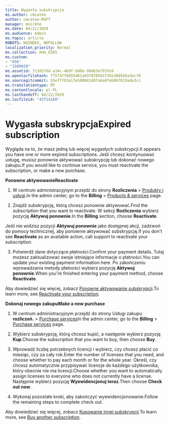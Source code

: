 ```yaml
---
title: Wygasła subskrypcja
ms.author: cmcatee
author: cmcatee-MSFT
manager: mnirkhe
ms.date: 04/21/2020
ms.audience: Admin
ms.topic: article
ROBOTS: NOINDEX, NOFOLLOW
localization_priority: Normal
ms.collection: Adm_O365
ms.custom:
- "456"
- "1500020"
ms.assetid: 713d37dd-a34c-469f-b96b-99d63e793fe9
ms.openlocfilehash: f7574ff6855481a9378f8563735e380565a3ecf0
ms.sourcegitcommit: 55eff703a17e500681d8fa6a87eb067019ade3cc
ms.translationtype: MT
ms.contentlocale: pl-PL
ms.lasthandoff: 04/22/2020
ms.locfileid: "43714160"
---
```

# <a name="expired-subscription"></a><span data-ttu-id="0449d-102">Wygasła subskrypcja</span><span class="sxs-lookup"><span data-stu-id="0449d-102">Expired subscription</span></span>

<span data-ttu-id="0449d-103">Wygląda na to, że masz jedną lub więcej wygasłych subskrypcji.</span><span class="sxs-lookup"><span data-stu-id="0449d-103">It appears you have one or more expired subscriptions.</span></span> <span data-ttu-id="0449d-104">Jeśli chcesz kontynuować usługę, musisz ponownie aktywować subskrypcję lub dokonać nowego zakupu.</span><span class="sxs-lookup"><span data-stu-id="0449d-104">If you would like to continue service, you must reactivate the subscription, or make a new purchase.</span></span>
  
<span data-ttu-id="0449d-105">**Ponowne aktywowanie**</span><span class="sxs-lookup"><span data-stu-id="0449d-105">**Reactivate**</span></span>
  
1. <span data-ttu-id="0449d-106">W centrum administracyjnym przejdź do strony **Rozliczenia** \> [Produkty i usługi](https://go.microsoft.com/fwlink/p/?linkid=842054).</span><span class="sxs-lookup"><span data-stu-id="0449d-106">In the admin center, go to the **Billing** \> [Products & services](https://go.microsoft.com/fwlink/p/?linkid=842054) page.</span></span>

2. <span data-ttu-id="0449d-107">Znajdź subskrypcję, którą chcesz ponownie aktywować.</span><span class="sxs-lookup"><span data-stu-id="0449d-107">Find the subscription that you want to reactivate.</span></span> <span data-ttu-id="0449d-108">W sekcji **Rozliczenia** wybierz pozycję **Aktywuj ponownie**.</span><span class="sxs-lookup"><span data-stu-id="0449d-108">In the **Billing** section, choose **Reactivate**.</span></span>

<span data-ttu-id="0449d-109">Jeśli nie widzisz pozycji **Aktywuj ponownie** jako dostępnej akcji, zadzwoń do pomocy technicznej, aby ponownie aktywować subskrypcję.</span><span class="sxs-lookup"><span data-stu-id="0449d-109">If you don't see **Reactivate** as an available action, call support to reactivate your subscription.</span></span>

3. <span data-ttu-id="0449d-110">Potwierdź dane dotyczące płatności.</span><span class="sxs-lookup"><span data-stu-id="0449d-110">Confirm your payment details.</span></span> <span data-ttu-id="0449d-111">Tutaj możesz zaktualizować swoje istniejące informacje o płatności.</span><span class="sxs-lookup"><span data-stu-id="0449d-111">You can update your existing payment information here.</span></span> <span data-ttu-id="0449d-112">Po zakończeniu wprowadzania metody płatności wybierz pozycję **Aktywuj ponownie**.</span><span class="sxs-lookup"><span data-stu-id="0449d-112">When you're finished entering your payment method, choose **Reactivate**.</span></span>

<span data-ttu-id="0449d-113">Aby dowiedzieć się więcej, zobacz [Ponowne aktywowanie subskrypcji](https://docs.microsoft.com/office365/admin/subscriptions-and-billing/reactivate-your-subscription).</span><span class="sxs-lookup"><span data-stu-id="0449d-113">To learn more, see [Reactivate your subscription](https://docs.microsoft.com/office365/admin/subscriptions-and-billing/reactivate-your-subscription).</span></span>

<span data-ttu-id="0449d-114">**Dokonaj nowego zakupu**</span><span class="sxs-lookup"><span data-stu-id="0449d-114">**Make a new purchase**</span></span>
  
1. <span data-ttu-id="0449d-115">W centrum administracyjnym przejdź do strony Usługi zakupu **rozliczeń.** \> [Purchase services](https://go.microsoft.com/fwlink/p/?linkid=868433)</span><span class="sxs-lookup"><span data-stu-id="0449d-115">In the admin center, go to the **Billing** \> [Purchase services](https://go.microsoft.com/fwlink/p/?linkid=868433) page.</span></span>

2. <span data-ttu-id="0449d-116">Wybierz subskrypcję, którą chcesz kupić, a następnie wybierz pozycję **Kup**.</span><span class="sxs-lookup"><span data-stu-id="0449d-116">Choose the subscription that you want to buy, then choose **Buy**.</span></span>

3. <span data-ttu-id="0449d-117">Wprowadź liczbę potrzebnych licencji i wybierz, czy chcesz płacić co miesiąc, czy za cały rok.</span><span class="sxs-lookup"><span data-stu-id="0449d-117">Enter the number of licenses that you need, and choose whether to pay each month or for the whole year.</span></span> <span data-ttu-id="0449d-118">Określ, czy chcesz automatycznie przypisywać licencje do każdego użytkownika, który obecnie nie ma licencji.</span><span class="sxs-lookup"><span data-stu-id="0449d-118">Choose whether you want to automatically assign licenses to everyone who does not currently have a license.</span></span> <span data-ttu-id="0449d-119">Następnie wybierz pozycję **Wyewidencjonuj teraz**.</span><span class="sxs-lookup"><span data-stu-id="0449d-119">Then choose **Check out now**.</span></span>

4. <span data-ttu-id="0449d-120">Wykonaj pozostałe kroki, aby zakończyć wyewidencjonowanie.</span><span class="sxs-lookup"><span data-stu-id="0449d-120">Follow the remaining steps to complete check out.</span></span>

<span data-ttu-id="0449d-121">Aby dowiedzieć się więcej, zobacz [Kupowanie innej subskrypcji](https://docs.microsoft.com/office365/admin/subscriptions-and-billing/buy-another-subscription).</span><span class="sxs-lookup"><span data-stu-id="0449d-121">To learn more, see [Buy another subscription](https://docs.microsoft.com/office365/admin/subscriptions-and-billing/buy-another-subscription).</span></span>